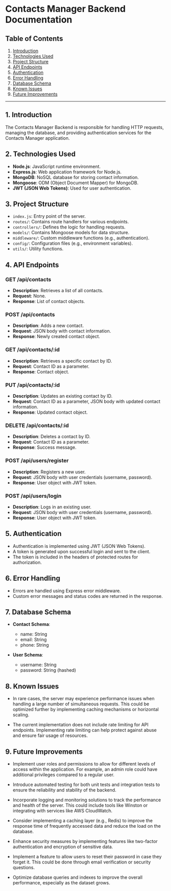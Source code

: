 # Contacts Manager Backend Documentation

## Table of Contents
1. [Introduction](#introduction)
2. [Technologies Used](#technologies-used)
3. [Project Structure](#project-structure)
4. [API Endpoints](#api-endpoints)
5. [Authentication](#authentication)
6. [Error Handling](#error-handling)
7. [Database Schema](#database-schema)
8. [Known Issues](#known-issues)
9. [Future Improvements](#future-improvements)

---

## 1. Introduction <a name="introduction"></a>

The Contacts Manager Backend is responsible for handling HTTP requests, managing the database, and providing authentication services for the Contacts Manager application.

## 2. Technologies Used <a name="technologies-used"></a>

- **Node.js**: JavaScript runtime environment.
- **Express.js**: Web application framework for Node.js.
- **MongoDB**: NoSQL database for storing contact information.
- **Mongoose**: ODM (Object Document Mapper) for MongoDB.
- **JWT (JSON Web Tokens)**: Used for user authentication.

## 3. Project Structure <a name="project-structure"></a>

- `index.js`: Entry point of the server.
- `routes/`: Contains route handlers for various endpoints.
- `controllers/`: Defines the logic for handling requests.
- `models/`: Contains Mongoose models for data structure.
- `middleware/`: Custom middleware functions (e.g., authentication).
- `config/`: Configuration files (e.g., environment variables).
- `utils/`: Utility functions.

## 4. API Endpoints <a name="api-endpoints"></a>

### GET /api/contacts
- **Description**: Retrieves a list of all contacts.
- **Request**: None.
- **Response**: List of contact objects.

### POST /api/contacts
- **Description**: Adds a new contact.
- **Request**: JSON body with contact information.
- **Response**: Newly created contact object.

### GET /api/contacts/:id
- **Description**: Retrieves a specific contact by ID.
- **Request**: Contact ID as a parameter.
- **Response**: Contact object.

### PUT /api/contacts/:id
- **Description**: Updates an existing contact by ID.
- **Request**: Contact ID as a parameter, JSON body with updated contact information.
- **Response**: Updated contact object.

### DELETE /api/contacts/:id
- **Description**: Deletes a contact by ID.
- **Request**: Contact ID as a parameter.
- **Response**: Success message.

### POST /api/users/register
- **Description**: Registers a new user.
- **Request**: JSON body with user credentials (username, password).
- **Response**: User object with JWT token.

### POST /api/users/login
- **Description**: Logs in an existing user.
- **Request**: JSON body with user credentials (username, password).
- **Response**: User object with JWT token.

## 5. Authentication <a name="authentication"></a>

- Authentication is implemented using JWT (JSON Web Tokens).
- A token is generated upon successful login and sent to the client.
- The token is included in the headers of protected routes for authorization.

## 6. Error Handling <a name="error-handling"></a>

- Errors are handled using Express error middleware.
- Custom error messages and status codes are returned in the response.

## 7. Database Schema <a name="database-schema"></a>

- **Contact Schema**:
  - name: String
  - email: String
  - phone: String

- **User Schema**:
  - username: String
  - password: String (hashed)


## 8. Known Issues <a name="known-issues"></a>

- In rare cases, the server may experience performance issues when handling a large number of simultaneous requests. This could be optimized further by implementing caching mechanisms or horizontal scaling.

- The current implementation does not include rate limiting for API endpoints. Implementing rate limiting can help protect against abuse and ensure fair usage of resources.

## 9. Future Improvements <a name="future-improvements"></a>

- Implement user roles and permissions to allow for different levels of access within the application. For example, an admin role could have additional privileges compared to a regular user.

- Introduce automated testing for both unit tests and integration tests to ensure the reliability and stability of the backend.

- Incorporate logging and monitoring solutions to track the performance and health of the server. This could include tools like Winston or integrating with services like AWS CloudWatch.

- Consider implementing a caching layer (e.g., Redis) to improve the response time of frequently accessed data and reduce the load on the database.

- Enhance security measures by implementing features like two-factor authentication and encryption of sensitive data.

- Implement a feature to allow users to reset their password in case they forget it. This could be done through email verification or security questions.

- Optimize database queries and indexes to improve the overall performance, especially as the dataset grows.
